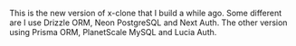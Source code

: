 This is the new version of x-clone that I build a while ago. Some different are I use Drizzle ORM, Neon PostgreSQL and Next Auth. The other version using Prisma ORM, PlanetScale MySQL and Lucia Auth.
